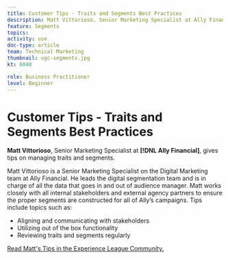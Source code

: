 ```yaml
---
title: Customer Tips - Traits and Segments Best Practices
description: Matt Vittorioso, Senior Marketing Specialist at Ally Financial, gives tips on managing traits and segments.
feature: Segments
topics: 
activity: use
doc-type: article
team: Technical Marketing
thumbnail: ugc-segments.jpg
kt: 6048

role: Business Practitioner
level: Beginner
---
```


# Customer Tips - Traits and Segments Best Practices

**Matt Vittorioso**, Senior Marketing Specialist at **[!DNL Ally Financial]**, gives tips on managing traits and segments.

Matt Vittorioso is a Senior Marketing Specialist on the Digital Marketing team at Ally Financial. He leads the digital segmentation team and is in charge of all the data that goes in and out of audience manager. Matt works closely with all internal stakeholders and external agency partners to ensure the proper segments are constructed for all of Ally’s campaigns. Tips include topics such as:

* Aligning and communicating with stakeholders
* Utilizing out of the box functionality
* Reviewing traits and segments regularly

[Read Matt's Tips in the Experience League Community.](https://experienceleaguecommunities.adobe.com/t5/adobe-audience-manager-blogs/traits-and-segments-best-practices/ba-p/367729)
